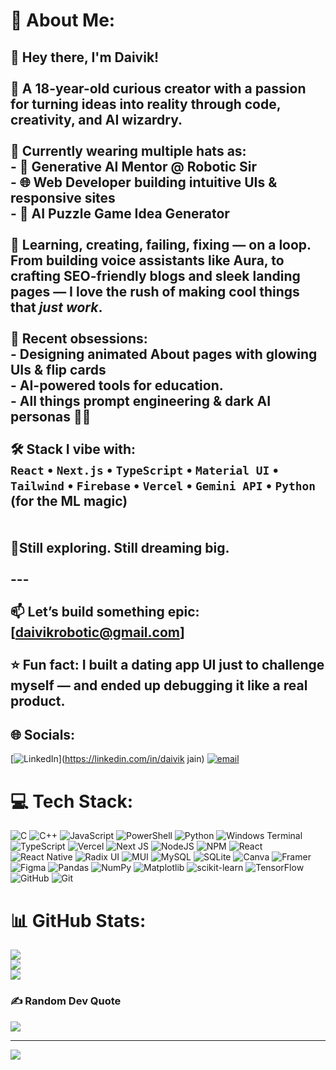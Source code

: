 # 💫 About Me:
## 👋 Hey there, I'm Daivik!<br><br>🎯 A 18-year-old curious creator with a passion for turning ideas into reality through code, creativity, and AI wizardry.<br><br>🔧 Currently wearing multiple hats as:<br>- 🧠 Generative AI Mentor @ Robotic Sir<br>- 🌐 Web Developer building intuitive UIs & responsive sites<br>- 🧩 AI Puzzle Game Idea Generator<br><br>🧠 Learning, creating, failing, fixing — on a loop.  <br>From building voice assistants like **Aura**, to crafting SEO-friendly blogs and sleek landing pages — I love the rush of making cool things that *just work*.<br><br>🚀 Recent obsessions:<br>- Designing animated About pages with glowing UIs & flip cards<br>- AI-powered tools for education.<br>- All things prompt engineering & dark AI personas 🤖🖤<br><br>🛠️ Stack I vibe with:<br>`React` • `Next.js` • `TypeScript` • `Material UI` • `Tailwind` • `Firebase` • `Vercel` • `Gemini API` • `Python` (for the ML magic)<br><br><br>📍Still exploring. Still dreaming big.<br><br>---<br><br>📫 Let’s build something epic: [daivikrobotic@gmail.com]<br><br>⭐ Fun fact: I built a dating app UI just to challenge myself — and ended up debugging it like a real product.


## 🌐 Socials:
[![LinkedIn](https://img.shields.io/badge/LinkedIn-%230077B5.svg?logo=linkedin&logoColor=white)](https://linkedin.com/in/daivik jain) [![email](https://img.shields.io/badge/Email-D14836?logo=gmail&logoColor=white)](mailto:daivikrobotic@gmail.com) 

# 💻 Tech Stack:
![C](https://img.shields.io/badge/c-%2300599C.svg?style=for-the-badge&logo=c&logoColor=white) ![C++](https://img.shields.io/badge/c++-%2300599C.svg?style=for-the-badge&logo=c%2B%2B&logoColor=white) ![JavaScript](https://img.shields.io/badge/javascript-%23323330.svg?style=for-the-badge&logo=javascript&logoColor=%23F7DF1E) ![PowerShell](https://img.shields.io/badge/PowerShell-%235391FE.svg?style=for-the-badge&logo=powershell&logoColor=white) ![Python](https://img.shields.io/badge/python-3670A0?style=for-the-badge&logo=python&logoColor=ffdd54) ![Windows Terminal](https://img.shields.io/badge/Windows%20Terminal-%234D4D4D.svg?style=for-the-badge&logo=windows-terminal&logoColor=white) ![TypeScript](https://img.shields.io/badge/typescript-%23007ACC.svg?style=for-the-badge&logo=typescript&logoColor=white) ![Vercel](https://img.shields.io/badge/vercel-%23000000.svg?style=for-the-badge&logo=vercel&logoColor=white) ![Next JS](https://img.shields.io/badge/Next-black?style=for-the-badge&logo=next.js&logoColor=white) ![NodeJS](https://img.shields.io/badge/node.js-6DA55F?style=for-the-badge&logo=node.js&logoColor=white) ![NPM](https://img.shields.io/badge/NPM-%23CB3837.svg?style=for-the-badge&logo=npm&logoColor=white) ![React](https://img.shields.io/badge/react-%2320232a.svg?style=for-the-badge&logo=react&logoColor=%2361DAFB) ![React Native](https://img.shields.io/badge/react_native-%2320232a.svg?style=for-the-badge&logo=react&logoColor=%2361DAFB) ![Radix UI](https://img.shields.io/badge/radix%20ui-161618.svg?style=for-the-badge&logo=radix-ui&logoColor=white) ![MUI](https://img.shields.io/badge/MUI-%230081CB.svg?style=for-the-badge&logo=mui&logoColor=white) ![MySQL](https://img.shields.io/badge/mysql-4479A1.svg?style=for-the-badge&logo=mysql&logoColor=white) ![SQLite](https://img.shields.io/badge/sqlite-%2307405e.svg?style=for-the-badge&logo=sqlite&logoColor=white) ![Canva](https://img.shields.io/badge/Canva-%2300C4CC.svg?style=for-the-badge&logo=Canva&logoColor=white) ![Framer](https://img.shields.io/badge/Framer-black?style=for-the-badge&logo=framer&logoColor=blue) ![Figma](https://img.shields.io/badge/figma-%23F24E1E.svg?style=for-the-badge&logo=figma&logoColor=white) ![Pandas](https://img.shields.io/badge/pandas-%23150458.svg?style=for-the-badge&logo=pandas&logoColor=white) ![NumPy](https://img.shields.io/badge/numpy-%23013243.svg?style=for-the-badge&logo=numpy&logoColor=white) ![Matplotlib](https://img.shields.io/badge/Matplotlib-%23ffffff.svg?style=for-the-badge&logo=Matplotlib&logoColor=black) ![scikit-learn](https://img.shields.io/badge/scikit--learn-%23F7931E.svg?style=for-the-badge&logo=scikit-learn&logoColor=white) ![TensorFlow](https://img.shields.io/badge/TensorFlow-%23FF6F00.svg?style=for-the-badge&logo=TensorFlow&logoColor=white) ![GitHub](https://img.shields.io/badge/github-%23121011.svg?style=for-the-badge&logo=github&logoColor=white) ![Git](https://img.shields.io/badge/git-%23F05033.svg?style=for-the-badge&logo=git&logoColor=white)
# 📊 GitHub Stats:
![](https://github-readme-stats.vercel.app/api?username=Daivik-ui&theme=dark&hide_border=false&include_all_commits=true&count_private=true)<br/>
![](https://nirzak-streak-stats.vercel.app/?user=Daivik-ui&theme=dark&hide_border=false)<br/>
![](https://github-readme-stats.vercel.app/api/top-langs/?username=Daivik-ui&theme=dark&hide_border=false&include_all_commits=true&count_private=true&layout=compact)

### ✍️ Random Dev Quote
![](https://quotes-github-readme.vercel.app/api?type=horizontal&theme=radical)

---
[![](https://visitcount.itsvg.in/api?id=Daivik-ui&icon=0&color=0)](https://visitcount.itsvg.in)

<!-- Proudly created with GPRM ( https://gprm.itsvg.in ) -->
